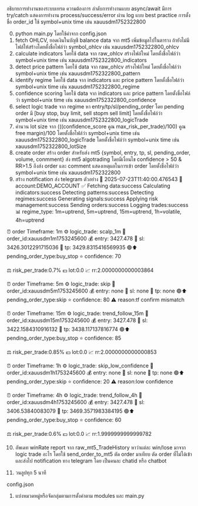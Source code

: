 อธิบายการทำงานของระบบเทรด
ความต้องการ
ลำดับการทำงานแบบ async/await มีการ try/catch แสดงการทำงาน process/success/error ผ่าน log แบบ best practice
การตั้งชื่อ order_id ใช้ symbol+unix time เช่น xauusdm1752322800

0. python main.py โดยใช้ค่าจาก config.json
1. fetch OHLCV, ยอดเงินในบัญชี balance data จาก mt5 เพิ่มข้อมูลไปในตาราง ถ้ายังไม่มีไฟล์ให้สร้างโดยตั้งชื่อไฟล์ว่า symbol_ohlcv เช่น xauusdm1752322800_ohlcv
2. calculate indicators โดยใช้ data จาก raw_ohlcv สร้างไฟล์ใหม่ โดยตั้งชื่อไฟล์ว่า symbol+unix time เช่น xauusdm1752322800_indicators
3. detect price pattern โดยใช้ data จาก raw_ohlcv สร้างไฟล์ใหม่ โดยตั้งชื่อไฟล์ว่า symbol+unix time เช่น xauusdm1752322800_pattern
4. identify regime โดยใช้ data จาก indicators และ price pattern โดยตั้งชื่อไฟล์ว่า symbol+unix time เช่น xauusdm1752322800_regime
5. confidence scoring โดยใช้ data จาก indicators และ price pattern โดยตั้งชื่อไฟล์ว่า symbol+unix time เช่น xauusdm1752322800_confidence
6. select logic trade จาก regime หา entry/tp/sl/pending_order โดย pending order มี [buy stop, buy limit, sell stopm sell limit] โดยตั้งชื่อไฟล์ว่า symbol+unix time เช่น xauusdm1752322800_logicTrade
7. คำนวน lot size จาก (((confidence_score คูณ max_risk_per_trade)/100) คูณ free margin)/100 โดยตั้งชื่อไฟล์ว่า symbol+unix time เช่น xauusdm1752322800_logicTrade โดยตั้งชื่อไฟล์ว่า symbol+unix time เช่น xauusdm1752322800_lotSize
8. create order สร้าง order สำหรับส่ง mt5 {symbol, entry, tp, sl, pending_order, volume, conmment} ส่ง mt5 algotrading โดยมีเงื่อนไข confidence > 50 & RR>1.5 ถึงส่ง order และ comment แสดงเหตุผลในการเข้า order โดยตั้งชื่อไฟล์ว่า symbol+unix time เช่น xauusdm1752322800
9. สร้าง notification ส่ง telegram
   ตัวอย่าง
   📅 2025-07-23T11:40:00.476543
   🏦 account:DEMO_ACCOUNT
   ✅ Fetching data:success Calculating indicators:success Detecting patterns:success Detecting regimes:success Generating signals:success Applying risk management:success Sending orders:success Logging trades:success
   📊 regime_type: 1m=uptrend, 5m=uptrend, 15m=uptrend, 1h=volatile, 4h=uptrend

⏰ order Timeframe: 1m
⚙️ logic_trade: scalp_1m
📌 order_id:xauusdm1m1753245600
💰 entry: 3427.478
🛑 sl: 3426.3012291715036
🎯 tp: 3429.8315416569935
🟢⬆️ pending_order_type:buy_stop
⭐️ confidence: 70

⚖️ risk_per_trade:0.7%
💵 lot:0.0
📈 rr:2.0000000000003864

⏰ order Timeframe: 5m
⚙️ logic_trade: skip
📌 order_id:xauusdm5m1753245600
💰 entry: none
🛑 sl: none
🎯 tp: none
🟢⬆️ pending_order_type:skip
⭐️ confidence: 80
⚠️ reason:tf confirm mismatch

⏰ order Timeframe: 15m
⚙️ logic_trade: trend_follow_15m
📌 order_id:xauusdm15m1753245600
💰 entry: 3427.478
🛑 sl: 3422.1584310916132
🎯 tp: 3438.117137816774
🟢⬆️ pending_order_type:buy_stop
⭐️ confidence: 85

⚖️ risk_per_trade:0.85%
💵 lot:0.0
📈 rr:2.0000000000000853

⏰ order Timeframe: 1h
⚙️ logic_trade: skip_low_confidence
📌 order_id:xauusdm1h1753245600
💰 entry: none
🛑 sl: none
🎯 tp: none
🟢⬆️ pending_order_type:skip
⭐️ confidence: 20
⚠️ reason:low confidence

⏰ order Timeframe: 4h
⚙️ logic_trade: trend_follow_4h
📌 order_id:xauusdm4h1753245600
💰 entry: 3427.478
🛑 sl: 3406.53840083079
🎯 tp: 3469.3571983384195
🟢⬆️ pending_order_type:buy_stop
⭐️ confidence: 60

⚖️ risk_per_trade:0.6%
💵 lot:0.0
📈 rr:1.9999999999999782

10. อัพเดท winRate report จาก raw_mt5_TradeHistory หาว่าแต่ละ win/lose มาจาก logic trade อะไร โดยใช้ send_order_to_mt5 ตัด order มาเทียบ ตัด order ที่ไม่ได้เข้า และส่งไป notification ทาง telegram โดย เป็นคนละ chatid หรือ chatbot

11. วนลูปทุก 5 นาที

config.json

1. แบ่งหมวดหมู่หรือจัดกลุ่มตามการตั้งค่าตาม modules และ main.py
